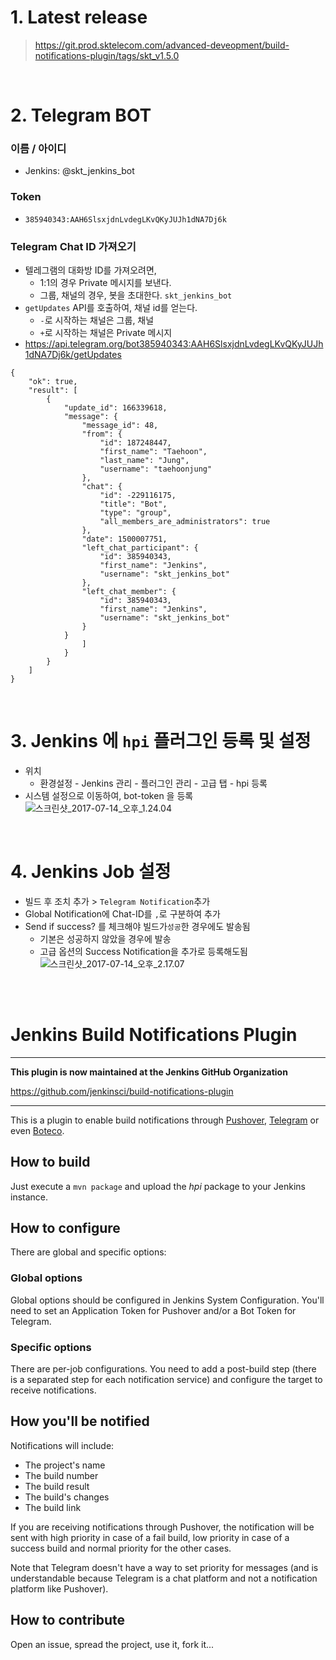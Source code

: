 # 1. Latest release
> https://git.prod.sktelecom.com/advanced-deveopment/build-notifications-plugin/tags/skt_v1.5.0

<br>

# 2. Telegram BOT

### 이름 / 아이디
- Jenkins: @skt_jenkins_bot

### Token
- `385940343:AAH6SlsxjdnLvdegLKvQKyJUJh1dNA7Dj6k`

### Telegram Chat ID 가져오기
- 텔레그램의 대화방 ID를 가져오려면, 
  - 1:1의 경우 Private 메시지를 보낸다.
  - 그룹, 채널의 경우, 봇을 초대한다. `skt_jenkins_bot`
- `getUpdates` API를 호출하여, 채널 id를 얻는다. 
   - `-`로 시작하는 채널은 그룹, 채널
  - `+`로 시작하는 채널은 Private 메시지
- https://api.telegram.org/bot385940343:AAH6SlsxjdnLvdegLKvQKyJUJh1dNA7Dj6k/getUpdates

```
{
    "ok": true,
    "result": [
        {
            "update_id": 166339618,
            "message": {
                "message_id": 48,
                "from": {
                    "id": 187248447,
                    "first_name": "Taehoon",
                    "last_name": "Jung",
                    "username": "taehoonjung"
                },
                "chat": {
                    "id": -229116175,
                    "title": "Bot",
                    "type": "group",
                    "all_members_are_administrators": true
                },
                "date": 1500007751,
                "left_chat_participant": {
                    "id": 385940343,
                    "first_name": "Jenkins",
                    "username": "skt_jenkins_bot"
                },
                "left_chat_member": {
                    "id": 385940343,
                    "first_name": "Jenkins",
                    "username": "skt_jenkins_bot"
                }
            }
                ]
            }
        }
    ]
}
```

<br>

# 3. Jenkins 에 `hpi` 플러그인  등록 및 설정

- 위치
  - 환경설정 - Jenkins 관리 - 플러그인 관리 - 고급 탭 - hpi 등록
- 시스템 설정으로 이동하여, bot-token 을 등록
![스크린샷_2017-07-14_오후_1.24.04](/uploads/82400591f0d17658612d8402b998d0d6/스크린샷_2017-07-14_오후_1.24.04.png)

<br>

# 4.  Jenkins Job 설정
- 빌드 후 조치 추가 > `Telegram Notification`추가
- Global Notification에 Chat-ID를 `,`로 구분하여 추가 
- Send if success? 를 체크해야 빌드가`성공`한 경우에도 발송됨
  - 기본은 성공하지 않았을 경우에 발송
  - 고급 옵션의 Success Notification을 추가로 등록해도됨
![스크린샷_2017-07-14_오후_2.17.07](/uploads/587b9597bd1730c4058f5b5e06343b43/스크린샷_2017-07-14_오후_2.17.07.png)


<br><br>


# Jenkins Build Notifications Plugin

---

**This plugin is now maintained at the Jenkins GitHub Organization**

https://github.com/jenkinsci/build-notifications-plugin

---

This is a plugin to enable build notifications through [Pushover][], [Telegram][] or even [Boteco][].

## How to build

Just execute a `mvn package` and upload the *hpi* package to your Jenkins instance.

## How to configure

There are global and specific options:

### Global options

Global options should be configured in Jenkins System Configuration. You'll need to set
an Application Token for Pushover and/or a Bot Token for Telegram.

### Specific options

There are per-job configurations. You need to add a post-build step (there is a separated
step for each notification service) and configure the target to receive notifications.

## How you'll be notified

Notifications will include:

- The project's name
- The build number
- The build result
- The build's changes
- The build link

If you are receiving notifications through Pushover, the notification will be sent with
high priority in case of a fail build, low priority in case of a success build and normal
priority for the other cases.

Note that Telegram doesn't have a way to set priority for messages (and is understandable
because Telegram is a chat platform and not a notification platform like Pushover).

## How to contribute

Open an issue, spread the project, use it, fork it...

[pushover]: <http://pushover.net/>
[telegram]: <https://telegram.org/>
[boteco]: <https://github.com/devnull-tools/boteco>

